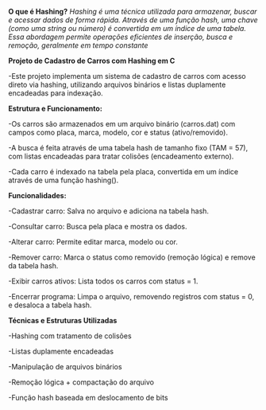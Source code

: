 ****O que é Hashing?****
*Hashing é uma técnica utilizada para armazenar, buscar e acessar dados de forma rápida. Através de uma função hash, uma chave (como uma string ou número) é convertida em um índice de uma tabela. Essa abordagem permite operações eficientes de inserção, busca e remoção, geralmente em tempo constante*



**Projeto de Cadastro de Carros com Hashing em C**

  -Este projeto implementa um sistema de cadastro de carros com acesso direto via hashing, utilizando arquivos binários e listas duplamente encadeadas para indexação.



**Estrutura e Funcionamento:**

  -Os carros são armazenados em um arquivo binário (carros.dat) com campos como placa, marca, modelo, cor e status (ativo/removido).

  -A busca é feita através de uma tabela hash de tamanho fixo (TAM = 57), com listas encadeadas para tratar colisões (encadeamento externo).

  -Cada carro é indexado na tabela pela placa, convertida em um índice através de uma função hashing().




**Funcionalidades:**

  -Cadastrar carro: Salva no arquivo e adiciona na tabela hash.

  -Consultar carro: Busca pela placa e mostra os dados.

  -Alterar carro: Permite editar marca, modelo ou cor.

  -Remover carro: Marca o status como removido (remoção lógica) e remove da tabela hash.

  -Exibir carros ativos: Lista todos os carros com status = 1.

  -Encerrar programa: Limpa o arquivo, removendo registros com status = 0, e desaloca a tabela hash.




**Técnicas e Estruturas Utilizadas**

  -Hashing com tratamento de colisões

  -Listas duplamente encadeadas

  -Manipulação de arquivos binários

  -Remoção lógica + compactação do arquivo

  -Função hash baseada em deslocamento de bits
